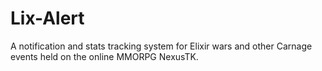 Lix-Alert
=========

A notification and stats tracking system for Elixir wars and other Carnage events held on the online MMORPG NexusTK.